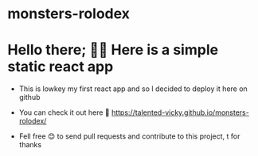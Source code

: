 # monsters-rolodex

# Hello there; 👋🏾 Here is a simple static react app

- This is lowkey my first react app and so I decided to deploy it here on github

- You can check it out here 🌱 https://talented-vicky.github.io/monsters-rolodex/

- Fell free 😊 to send pull requests and contribute to this project, t for thanks

